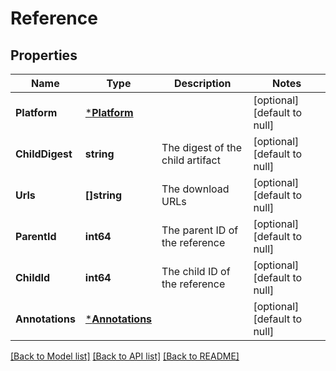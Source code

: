 # Reference

## Properties
Name | Type | Description | Notes
------------ | ------------- | ------------- | -------------
**Platform** | [***Platform**](Platform.md) |  | [optional] [default to null]
**ChildDigest** | **string** | The digest of the child artifact | [optional] [default to null]
**Urls** | **[]string** | The download URLs | [optional] [default to null]
**ParentId** | **int64** | The parent ID of the reference | [optional] [default to null]
**ChildId** | **int64** | The child ID of the reference | [optional] [default to null]
**Annotations** | [***Annotations**](Annotations.md) |  | [optional] [default to null]

[[Back to Model list]](../README.md#documentation-for-models) [[Back to API list]](../README.md#documentation-for-api-endpoints) [[Back to README]](../README.md)



